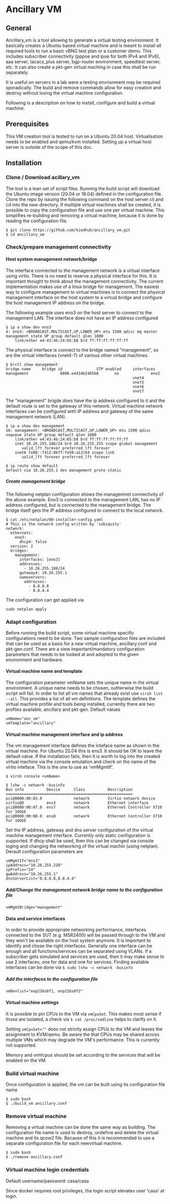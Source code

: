 # Ancillary VM
## General
Ancillary_vm is a tool allowing to generate a virtual testing environment. It basically creates a Ubuntu based virtual machine and is meant to install all required tools to run a basic vBNG test plan or a customer demo. This includes subscriber connectivity (pppoe and ipoe for both IPv4 and IPv6), aaa server, tacacs_plus server, bgp-router environment, speedtest server, etc. 
It can also create a pkt-gen virtual maching in case this shall be run separately.

It is useful on servers in a lab were a testing envrionment may be required sporadically. The build and remove commands allow for easy creation and destroy without losing the virtual machine configuration. 

Following is a description on how to install, configure and build a virtual machine. 

## Prerequisites
This VM creation tool is tested to run on a Ubuntu 20.04 host. Virtualisation needs to be enabled and qemu/kvm installed. Setting up a virtual host server is outside of the scope of this doc.

## Installation
### Clone / Download acillary_vm
The tool is a lean set of script files. Running the build script will download the Ubuntu image version (20.04 or 18.04) defined in the configuration file. 
Clone the repo by issuing the following command on the host server cli and cd into the new directory. If multiple virtual machines shall be created, it is possible to copy the configuration file and use one per virtual machine. This simplifies re-building and removing a virtual machine, because it is done by reading the configuration file.
```
$ git clone https://github.com/kiedhub/ancillary_vm.git
$ cd ancillary_vm
```

### Check/prepare management connectivity
#### Host system management network/bridge
The interface connected to the management network is a virtual interface using virtio. There is no need to reserve a physical interface for this. It is important thought to think about the management connectivity. The current implementation makes use of a linux bridge for management. The easiest way to configure management to virtual machines is to connect the physical management interface on the host system to a virtual bridge and configure the host management IP address on the bridge.

The following example uses eno3 on the host server to connect to the management LAN. The interface does not have an IP address configured
```
$ ip a show dev eno3
4: eno3: <BROADCAST,MULTICAST,UP,LOWER_UP> mtu 1500 qdisc mq master management state UP group default qlen 1000
    link/ether e4:43:4b:24:65:b8 brd ff:ff:ff:ff:ff:ff
```

The physical interface is connect to the bridge named "management", so are the virtual interfaces (vnet4-7) of various other virtual machines.
```
$ brctl show management    
bridge name     bridge id               STP enabled     interfaces
management              8000.e4434b2465b8       no              eno3
                                                        vnet4
                                                        vnet5
                                                        vnet6
                                                        vnet7
```

The "management" brigde does have the ip address configured to it and the default route is set to the gateway of this network. Virtual machine network interfaces can be configured with IP address and gateway of the same management network (LAN).
```
$ ip a show dev management
16: management: <BROADCAST,MULTICAST,UP,LOWER_UP> mtu 1500 qdisc noqueue state UP group default qlen 1000
    link/ether e4:43:4b:24:65:b8 brd ff:ff:ff:ff:ff:ff
    inet 10.26.255.188/24 brd 10.26.255.255 scope global management
       valid_lft forever preferred_lft forever
    inet6 fe80::f412:8bff:fe58:a13/64 scope link 
       valid_lft forever preferred_lft forever

$ ip route show default
default via 10.26.255.1 dev management proto static
```
##### Create management bridge
The following netplan configuration shows the managemnet connectivity of the above example. Eno3 is connected to the management LAN, has no IP address configured, but is connected to the management bridge. The bridge itself gets the IP address configured to connect to the local network.
```
$ cat /etc/netplan/00-installer-config.yaml 
# This is the network config written by 'subiquity'
network:
  ethernets:
    eno3:
      dhcp4: false
  version: 2
  bridges:
    management:
      interfaces: [eno3]
      addresses:
        - 10.26.255.188/24
      gateway4: 10.26.255.1
      nameservers:
        addresses:
          - 8.8.8.8
          - 8.8.4.4
```
The configuration can get applied via 
```
sudo netplan apply
```

### Adapt configuration
Before running the build script, some virtual machine specific configurations need to be done. Two sample configuration files are included that can be used as a basis for a new virtual machine, ancillary.conf and pkt-gen.conf. 
There are a view important/mandatory configuration parameters that needs to be looked at and adopted to the given environment and hardware.

#### Virtual machine name and template
The configuration parameter vmName sets the unique name in the virtual environment. A unique name needs to be chosen, outherwise the build script will fail. In order to list all vm names that already exist use ```virsh list --all```. This provides a list of all vm definitions. The template defines the virtual machine profile and tools being installed, currently there are two profiles available, ancillary and pkt-gen. Default values
```
vmName="anc_vm"
vmTemplate="ancillary"
```
#### Virtual machine management interface and ip address
The vm management interface defines the inteface name as shown in the virtual machine. For Ubuntu 20.04 this is ens3. It should be OK to leave the default value. If the installation fails, then it is worth to log into the created virtual machine via the console emulation and check on the name of the virtio inteface. This is the one to use as 'vmMgmtIf'.
```
$ virsh console <vmName>

$ lshw -c network -businfo
Bus info          Device      Class          Description
========================================================
pci@0000:00:03.0              network        Virtio network device
virtio@0          ens3        network        Ethernet interface
pci@0000:00:07.0  ens7        network        Ethernet Controller X710 for 10GbE 
pci@0000:00:08.0  ens8        network        Ethernet Controller X710 for 10GbE 
```

Set the IP address, gateway and dns server configuration of the virtual machine management interface. Currently only static configuration is supported. If dhcp shall be used, then this can be changed via console loging and changing the networking of the virtual machin (using netplan). Derault configuration parameters are
```
vmMgmtIf="ens3"
ipAddress="10.26.255.228"
ipPrefix="24"
gwAddress="10.26.255.1"
dnsServerList="8.8.8.8,8.8.4.4"
```
##### Add/Change the management network bridge name to the configuration file
```
vmMgmtBridge="management"
```
#### Data and service interfaces
In order to provide appropriate networking performance, interfaces connected to the SUT (e.g. MSR2400) will be passed through to the VM and they won't be available on the host system anymore. It is important to identify and chose the right interfaces. Generally one interface can be enough and all functions/services can be separated using VLANs. If a subscriber gets simulated and services are used, then it may make sense to use 2 interfaces, one for data and one for services.
Finding available interfaces can be done via
```$ sudo lshw -c network -businfo```
##### Add the interfaces to the configuration file
```vmDevlist="enp216s0f1, enp216s0f2"```

#### Virtual machine settings
It is possible to pin CPUs to the VM via ```vmCpuSet```. This makes most sense if those are isolated, a check via ```$ cat /proc/cmdline``` helps to clarify on it. 

Setting ```vmCpuSet=""``` does not strictly assign CPUs to the VM and leaves the assignment to KVM/qemu. Be aware the that CPUs may be shared across multiple VMs which may degrade the VM's performance. This is currently not supported.

Memory and vmVcpus should be set according to the services that will be enabled on the VM. 

### Build virtual machine
Once configuration is applied, the vm can be built using its configuration file name
```
$ sudo bash
$ ./build_vm ancillary.conf
```
### Remove virtual machine
Removing a virtual machine can be done the same way as building. The configuration file name is used to destroy, undefine and delete the virtual machine and its qcow2 file. Because of this it is recommended to use a separate configuration file for each newvirtual machine.
```
$ sudo bash
$ ./remove ancillary.conf
```

### Virtual machine login credentials
Default username/password: casa/casa

Since docker requires root privileges, the login script elevates user 'casa' at login. 


